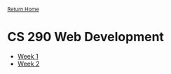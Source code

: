 <small>[Return Home](../../README.md)</small>

# CS 290 Web Development

- [Week 1](week1.md)
- [Week 2](week2.md)
